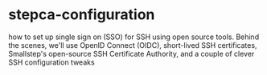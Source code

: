 # stepca-configuration

how to set up single sign on (SSO) for SSH using open source tools. Behind the scenes, we'll use OpenID Connect (OIDC), short-lived SSH certificates, Smallstep's open-source SSH Certificate Authority, and a couple of clever SSH configuration tweaks
